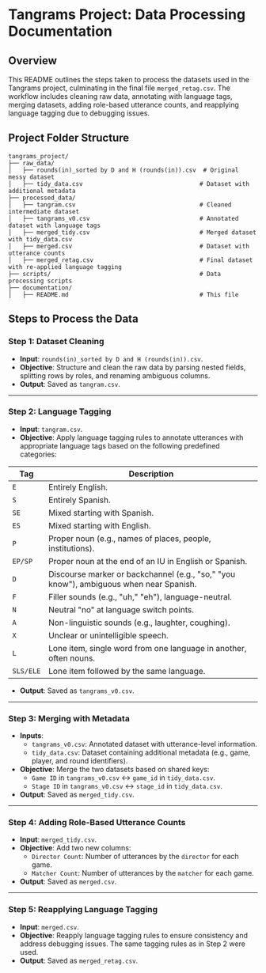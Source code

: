 # Tangrams Project: Data Processing Documentation

## Overview

This README outlines the steps taken to process the datasets used in the Tangrams project, culminating in the final file `merged_retag.csv`. The workflow includes cleaning raw data, annotating with language tags, merging datasets, adding role-based utterance counts, and reapplying language tagging due to debugging issues.

## Project Folder Structure

```plaintext
tangrams_project/
├── raw_data/
│   ├── rounds(in)_sorted by D and H (rounds(in)).csv  # Original messy dataset
│   ├── tidy_data.csv                                 # Dataset with additional metadata
├── processed_data/
│   ├── tangram.csv                                   # Cleaned intermediate dataset
│   ├── tangrams_v0.csv                               # Annotated dataset with language tags
│   ├── merged_tidy.csv                               # Merged dataset with tidy_data.csv
│   ├── merged.csv                                    # Dataset with utterance counts
│   ├── merged_retag.csv                              # Final dataset with re-applied language tagging
├── scripts/                                          # Data processing scripts
├── documentation/
│   ├── README.md                                     # This file
```

## Steps to Process the Data

### Step 1: Dataset Cleaning
- **Input**: `rounds(in)_sorted by D and H (rounds(in)).csv`.
- **Objective**: Structure and clean the raw data by parsing nested fields, splitting rows by roles, and renaming ambiguous columns.
- **Output**: Saved as `tangram.csv`.

---

### Step 2: Language Tagging
- **Input**: `tangram.csv`.
- **Objective**: Apply language tagging rules to annotate utterances with appropriate language tags based on the following predefined categories:

| **Tag**    | **Description**                                                                                  |
|------------|--------------------------------------------------------------------------------------------------|
| `E`        | Entirely English.                                                                               |
| `S`        | Entirely Spanish.                                                                               |
| `SE`       | Mixed starting with Spanish.                                                                    |
| `ES`       | Mixed starting with English.                                                                    |
| `P`        | Proper noun (e.g., names of places, people, institutions).                                       |
| `EP/SP`    | Proper noun at the end of an IU in English or Spanish.                                           |
| `D`        | Discourse marker or backchannel (e.g., "so," "you know"), ambiguous when near Spanish.           |
| `F`        | Filler sounds (e.g., "uh," "eh"), language-neutral.                                             |
| `N`        | Neutral "no" at language switch points.                                                         |
| `A`        | Non-linguistic sounds (e.g., laughter, coughing).                                               |
| `X`        | Unclear or unintelligible speech.                                                               |
| `L`        | Lone item, single word from one language in another, often nouns.                               |
| `SLS/ELE`  | Lone item followed by the same language.                                                        |

- **Output**: Saved as `tangrams_v0.csv`.

---

### Step 3: Merging with Metadata
- **Inputs**:
  - `tangrams_v0.csv`: Annotated dataset with utterance-level information.
  - `tidy_data.csv`: Dataset containing additional metadata (e.g., game, player, and round identifiers).
- **Objective**: Merge the two datasets based on shared keys:
  - `Game ID` in `tangrams_v0.csv` ↔ `game_id` in `tidy_data.csv`.
  - `Stage ID` in `tangrams_v0.csv` ↔ `stage_id` in `tidy_data.csv`.
- **Output**: Saved as `merged_tidy.csv`.

---

### Step 4: Adding Role-Based Utterance Counts
- **Input**: `merged_tidy.csv`.
- **Objective**: Add two new columns:
  - `Director Count`: Number of utterances by the `director` for each game.
  - `Matcher Count`: Number of utterances by the `matcher` for each game.
- **Output**: Saved as `merged.csv`.

---

### Step 5: Reapplying Language Tagging
- **Input**: `merged.csv`.
- **Objective**: Reapply language tagging rules to ensure consistency and address debugging issues. The same tagging rules as in Step 2 were used.
- **Output**: Saved as `merged_retag.csv`.

